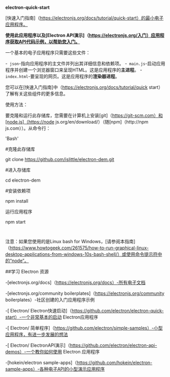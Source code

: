 **electron-quick-start**

[快速入门指南]（https://electronjs.org/docs/tutorial/quick-start）的最小电子应用程序。

**使用此应用程序以及[Electron API演示]（https://electronjs.org/入门）应用程序获取API代码示例，以帮助您入门。**



一个基本的电子应用程序只需要这些文件：


-` json`-指向应用程序的主文件并列出其详细信息和依赖项。
-` main.js`-启动应用程序并创建一个浏览器窗口来呈现HTML。这是应用程序的**主进程**。
-` index.html`-要呈现的网页。这是应用程序的**渲染器进程**。


您可以在[快速入门指南]中（https://electronjs.org/docs/tutorial/quick start）了解有关这些组件的更多信息。



使用方法：



要克隆和运行此存储库，您需要在计算机上安装[git]（https://git-scm.com）和[node.js]（https://node js.org/en/download/）（随[npm]（http://npm js.com））。从命令行：



'Bash'

#克隆此存储库

git clone https://github.com/islittle/electron-dem.git

#进入存储库

cd electron-dem

#安装依赖项

npm install

运行应用程序

npm start

` `



注意：如果您使用的是Linux bash for Windows，[请参阅本指南]（https://www.howtogeek.com/261575/how-to-run-graphical-linux-desktop-applications-from-windows-10s-bash-shell/）或使用命令提示符中的“node”。



##学习 Electron 资源



-[electronjs.org/docs]（https://electronjs.org/docs）-所有电子文档

-[electronjs.org/community boilerplates]（https://electronjs.org/community boilerplates）-社区创建的入门应用程序示例

-[ Electron/ Electron快速启动]（https://github.com/electron/electron-quick-start）-一个非常基本的启动 Electron应用程序

-[ Electron/ 简单程序]（https://github.com/electron/simple-samples）-小型应用程序，有进一步发展的想法

-[ Electron/ ElectronAPI演示]（https://github.com/electron/electron-api-demos）-一个教你如何使用 Electron 应用程序

-[hokein/electron sample-apps]（https://github.com/hokein/electron-sample-apps）-各种电子API的小型演示应用程序

